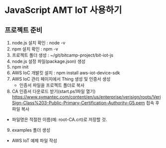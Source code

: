 # JavaScript AMT IoT 사용하기

## 프로젝트 준비
1. node.js 설치 확인 : node -v
2. npm 설치 확인 : npm -v
3. 프로젝트 폴더 생성
: ~/git/bitcamp-project/bit-iot-js
4. node.js 설정 파일(package.json) 생성
5. npm init
6. AWS IoC 개발킷 설치 : npm install aws-iot-device-sdk
7. AWS IoC 관리 페이지에서 Thing 생성 및 인증서 생성
   - 인증서 파일을 프로젝트 폴더로 복사
8. CA 인증서 다운로드 받기(start.ps1파일 열기)
https://www.symantec.com/content/en/us/enterprise/verisign/roots/VeriSign-Class%203-Public-Primary-Certification-Authority-G5.pem 접속 후 파일 복사
- 파일명은 적절한 이름(예: root-CA.crt)로 저장할 것.
9. examples 폴더 생성
- AWS IoT 예제 파일 작성
